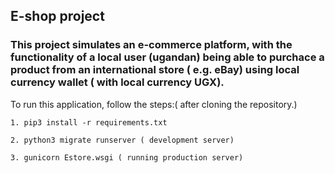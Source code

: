 ## E-shop project

### This project simulates an e-commerce platform, with the functionality of a local user (ugandan) being able to purchace a product from an international store ( e.g. eBay) using local currency wallet ( with local currency UGX).

To run this application, follow the steps:( after cloning the repository.)
```
1. pip3 install -r requirements.txt

2. python3 migrate runserver ( development server)

3. gunicorn Estore.wsgi ( running production server)
```